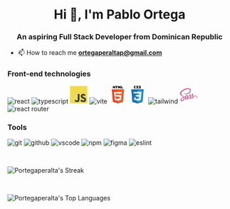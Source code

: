 <h1 align="center">Hi 👋, I'm Pablo Ortega</h1>
<h3 align="center">An aspiring Full Stack Developer from Dominican Republic</h3> 

- 📫 How to reach me **ortegaperaltap@gmail.com**

<h3>Front-end technologies</h3>

<p align="left">
    <img src="https://www.vectorlogo.zone/logos/reactjs/reactjs-icon.svg" alt="react" width="40" height="40"/>
    <img src="https://www.vectorlogo.zone/logos/typescriptlang/typescriptlang-icon.svg" alt="typescript" width="40" height="40"/>
    <img src="https://raw.githubusercontent.com/devicons/devicon/master/icons/javascript/javascript-original.svg" alt="javascript" width="40" height="40"/>
    <img src="https://www.vectorlogo.zone/logos/vitejsdev/vitejsdev-icon.svg" alt="vite" width="40" height="40"/>
    <img src="https://raw.githubusercontent.com/devicons/devicon/master/icons/html5/html5-original-wordmark.svg" alt="html5" width="40" height="40"/>
    <img src="https://raw.githubusercontent.com/devicons/devicon/master/icons/css3/css3-original-wordmark.svg" alt="css3" width="40" height="40"/>
    <img src="https://www.vectorlogo.zone/logos/tailwindcss/tailwindcss-icon.svg" alt="tailwind" width="40" height="40"/>
    <img src="https://raw.githubusercontent.com/devicons/devicon/master/icons/sass/sass-original.svg" alt="sass" width="40" height="40"/>
    <img src="https://www.vectorlogo.zone/logos/reactrouter/reactrouter-ar21.svg" alt="react router" width="40" height="40"/>
 
</p>

<h3>Tools</h3>

<p align="left">
    <img src="https://www.vectorlogo.zone/logos/git-scm/git-scm-icon.svg" alt="git" width="40" height="40"/>
    <img src="https://www.vectorlogo.zone/logos/github/github-icon.svg" alt="github" width="40" height="40"/>
    <img src="https://www.vectorlogo.zone/logos/visualstudio_code/visualstudio_code-icon.svg" alt="vscode" width="40" height="40"/>
    <img src="https://www.vectorlogo.zone/logos/npmjs/npmjs-icon.svg" alt="npm" width="40" height="40"/>
    <img src="https://www.vectorlogo.zone/logos/figma/figma-icon.svg" alt="figma" width="40" height="40"/>
    <img src="https://www.vectorlogo.zone/logos/eslint/eslint-icon.svg" alt="eslint" width="40" height="40"/>
</p>

<br>

![Portegaperalta's Streak](https://github-readme-streak-stats.herokuapp.com/?user=Portegaperalta&theme=dark&hide_border=false)

<br>

![Portegaperalta's Top Languages](https://github-readme-stats.vercel.app/api/top-langs/?username=Portegaperalta&theme=dark&show_icons=true&hide_border=false&layout=compact)

<!---
Portegaperalta/Portegaperalta is a ✨ special ✨ repository because its `README.md` (this file) appears on your GitHub profile.
You can click the Preview link to take a look at your changes.
--->
